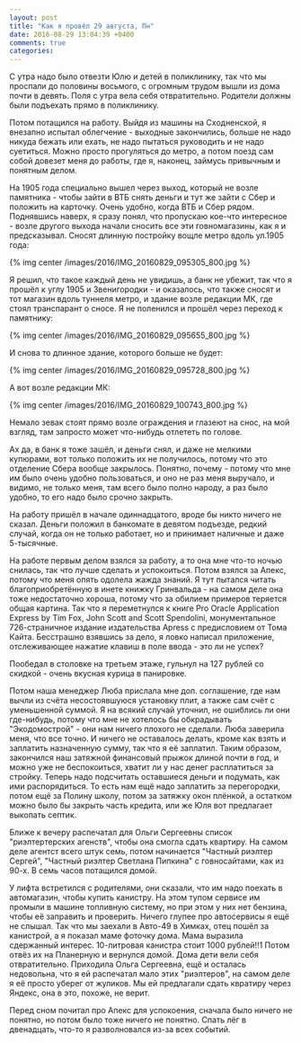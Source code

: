 ```yaml
---
layout: post
title: "Как я провёл 29 августа, Пн"
date: 2016-08-29 13:04:39 +0400
comments: true
categories: 
---
```

С утра надо было отвезти Юлю и детей в поликлинику, так что мы проспали до половины восьмого, с огромным трудом вышли из дома почти в девять. Поля с утра вела себя отвратительно. Родители должны были подъехать прямо в поликлинику.

Потом потащился на работу. Выйдя из машины на Сходненской, я внезапно испытал облегчение - выходные закончились, больше не надо никуда бежать или ехать, не надо пытаться руководить и не надо суетиться. Можно просто прогуляться до метро, а потом поезд сам собой довезет меня до работы, где я, наконец, займусь привычным и понятным делом.

На 1905 года специально вышел через выход, который не возле памятника - чтобы зайти в ВТБ снять деньги и тут же зайти с Сбер и положить на карточку. Очень удобно, когда ВТБ и Сбер рядом. Поднявшись наверх, я сразу понял, что пропускаю кое-что интересное - возле другого выхода начали сносить все эти говномагазины, как я и предсказывал. Сносят длинную постройку вощле метро вдоль ул.1905 года:

{% img center /images/2016/IMG_20160829_095305_800.jpg %}

Я решил, что такое каждый день не увидишь, а банк не убежит, так что я прошёл к углу 1905 и Звенигородки - и оказалось, что также сносят и тот магазин вдоль туннеля метро, и здание возле редакции МК, где стоял транспарант о сносе. Я не поленился и прошёл через переход к памятнику: 

{% img center /images/2016/IMG_20160829_095655_800.jpg %}

И снова то длинное здание, которого больше не будет:

{% img center /images/2016/IMG_20160829_095728_800.jpg %}

А вот возле редакции МК:

{% img center /images/2016/IMG_20160829_100743_800.jpg %}

Немало зевак стоят прямо возле ограждения и глазеют на снос, на мой взгляд, там запросто может что-нибудь отлететь по голове.

Ах да, в банк я тоже зашёл, и деньги снял, и даже не мелкими купюрами, вот только положить их не получилось, потому что это отделение Сбера вообще закрылось. Понятно, почему - потому что мне им было очень удобно пользоваться, и оно не раз меня выручало, и видимо, не только меня, там всего было полно народу, а раз было удобно, то его надо было срочно закрыть. 

На работу пришёл в начале одиннадцатого, вроде бы никто ничего не сказал. Деньги положил в банкомате в девятом подъезде, редкий случай, когда он не только работает, но и принимает наличные и даже 5-тысячные.

На работе первым делом взялся за работу, а то она мне что-то ночью снилась, так что лучше сделать и успокоиться. Потом взялся за Апекс, потому что меня опять одолела жажда знаний. Я тут пытался читать благоприобретённую в инете книжку Гринвальда - на самом деле она тоже недостаточно хороша, потому что за обилием примеров теряется общая картина. Так что я переметнулся к книге Pro Oracle Application Express by Tim Fox, John Scott and Scott Spendolini, монументальное 726-страничное издание издательства Apress с предисловием от Тома Кайта. Бесстрашно взявшись за дело, я ловко написал приложение, отслеживающее нажатие клавиш в поле ввода - это ли не успех?

Пообедал в столовке на третьем этаже, гульнул на 127 рублей со скидкой - очень вкусная курица в панировке.

Потом наша менеджер Люба прислала мне доп. соглашение, где нам вычли из счёта несостоявшуюся установку плит, а также сам счёт с уменьшенной суммой. Я на всякий случай уточнил, не ошиблись ли они где-нибудь, потому что мне не хотелось бы обкрадывать "Экодомострой" - они нам ничего плохого не сделали. Люба заверила меня, что все точно. И ничего не оставалось делать, кроме как взять и заплатить назначенную сумму, так что я её заплатил. Таким образом, закончился наш затяжной финансовый прыжок длиной почти в год, и можно уже не беспокоиться, хватит ли у нас денег расплатиться за стройку. Теперь надо подсчитать оставшиеся деньги и подумать, как ими распорядиться. То есть нам ещё надо заплатить за перегородки, потом ещё за Полину школу, потом за затяжку окон плёнкой, а остатком можно было бы закрыть часть кредита, или же Юля вот предлагает выкопать септик.

Ближе к вечеру распечатал для Ольги Сергеевны список "риэлтертерских агенств", чтобы она смогла сдать квартиру. На самом деле агентст всего штук семь, потом начинается "Частный риэлтер Сергей", "Частный риэлтер Светлана Пипкина" с говносайтами, как из 90-х. В семь часов потащился домой. 

У лифта встретился с родителями, они сказали, что им надо поехать в автомагазин, чтобы купить канистру. На этом тупом сервисе им промыли в машине топливную систему, но при этом у них нет бензина, чтобы её заправить и проверить. Ничего глупее про автосервисы я ещё не слышал. Так что мы заехали в Авто-49 в Химках, отец пошёл за канистрой, а я показал маме фоточку дома. Мама выразила сдержанный интерес. 10-литровая канистра стоит 1000 рублей!!1 Потом отвёз их на Планерную и вернулся домой. Дома дети вели себя отвратительно. Приходила Ольга Сергеевна, ещё и осталась недовольна, что я ей распечатал мало этих "риэлтеров", на самом деле я её просто уберег от жуликов. Мы ей предлагали сдать квратиру через Яндекс, она в это, похоже, не верит.

Перед сном почитал про Апекс для успокоения, сначала было ничего не понятно, но потом было тоже ничего не понятно. Спать лёг в двенадцать, что-то я разволновался из-за всех событий.